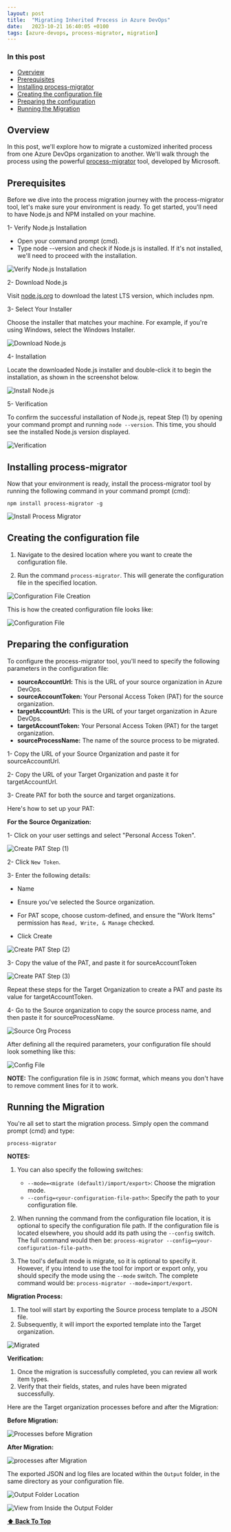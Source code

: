 ```yaml
---
layout: post
title:  "Migrating Inherited Process in Azure DevOps"
date:   2023-10-21 16:40:05 +0100
tags: [azure-devops, process-migrator, migration]
---
```


### In this post
- [Overview](#overview)
- [Prerequisites](#prerequisites)
- [Installing process-migrator](#installing-process-migrator)
- [Creating the configuration file](#creating-the-configuration-file)
- [Preparing the configuration](#preparing-the-configuration)
- [Running the Migration](#running-the-migration)


## Overview

In this post, we'll explore how to migrate a customized inherited process from one Azure DevOps organization to another. We'll walk through the process using the powerful [process-migrator](https://github.com/microsoft/process-migrator) tool, developed by Microsoft.

## Prerequisites

Before we dive into the process migration journey with the process-migrator tool, let's make sure your environment is ready. 
To get started, you'll need to have Node.js and NPM installed on your machine.

1- Verify Node.js Installation

- Open your command prompt (cmd).
- Type node --version and check if Node.js is installed. If it's not installed, we'll need to proceed with the installation.

![Verify Node.js Installation](/assets/images/process-migration/1-node-not-found.png)

2- Download Node.js

Visit [node.js.org](https://nodejs.org/en/download) to download the latest LTS version, which includes npm.

3- Select Your Installer

Choose the installer that matches your machine. For example, if you're using Windows, select the Windows Installer.

![Download Node.js](/assets/images/process-migration/2-download-node.js.png)

4- Installation

Locate the downloaded Node.js installer and double-click it to begin the installation, as shown in the screenshot below.

![Install Node.js](/assets/images/process-migration/3-install-node.js.gif)

5- Verification

To confirm the successful installation of Node.js, repeat Step (1) by opening your command prompt and running `node --version`. This time, you should see the installed Node.js version displayed.
 
![Verification](/assets/images/process-migration/4-node-installed.png)

## Installing process-migrator

Now that your environment is ready, install the process-migrator tool by running the following command in your command prompt (cmd):

`npm install process-migrator -g`

![Install Process Migrator](/assets/images/process-migration/5-install-process-migrator.png)

## Creating the configuration file

1. Navigate to the desired location where you want to create the configuration file.

2. Run the command `process-migrator`. This will generate the configuration file in the specified location.

![Configuration File Creation](/assets/images/process-migration/6-init-config.gif)

This is how the created configuration file looks like:

![Configuration File](/assets/images/process-migration/7-config-file.png)

## Preparing the configuration

To configure the process-migrator tool, you'll need to specify the following parameters in the configuration file:

- **sourceAccountUrl:** This is the URL of your source organization in Azure DevOps.
- **sourceAccountToken:** Your Personal Access Token (PAT) for the source organization.
- **targetAccountUrl:** This is the URL of your target organization in Azure DevOps.
- **targetAccountToken:** Your Personal Access Token (PAT) for the target organization.
- **sourceProcessName:** The name of the source process to be migrated.


1- Copy the URL of your Source Organization and paste it for sourceAccountUrl.

2- Copy the URL of your Target Organization and paste it for targetAccountUrl.

3- Create PAT for both the source and target organizations.

Here's how to set up your PAT:

**For the Source Organization:**

1- Click on your user settings and select "Personal Access Token".

![Create PAT Step (1)](/assets/images/process-migration/8-create-pat-1.png)

2- Click `New Token`.

3- Enter the following details:

- Name

- Ensure you've selected the Source organization.

- For PAT scope, choose custom-defined, and ensure the "Work Items" permission has `Read, Write, & Manage` checked.

- Click Create

![Create PAT Step (2)](/assets/images/process-migration/9-create-pat-2.png)

3- Copy the value of the PAT, and paste it for sourceAccountToken

![Create PAT Step (3)](/assets/images/process-migration/10-create-pat-3.png)

Repeat these steps for the Target Organization to create a PAT and paste its value for targetAccountToken.

4- Go to the Source organization to copy the source process name, and then paste it for sourceProcessName.

![Source Org Process](/assets/images/process-migration/11-source-org-process.png)

After defining all the required parameters, your configuration file should look something like this:

![Config File](/assets/images/process-migration/12-config-after-updating-values.png)

**NOTE:** The configuration file is in `JSONC` format, which means you don't have to remove comment lines for it to work. 

## Running the Migration

You're all set to start the migration process. Simply open the command prompt (cmd) and type: 

`process-migrator`

**NOTES:** 

1. You can also specify the following switches:

   - `--mode=<migrate (default)/import/export>`: Choose the migration mode.
   - `--config=<your-configuration-file-path>`: Specify the path to your configuration file.

2. When running the command from the configuration file location, it is optional to specify the configuration file path. If the configuration file is located elsewhere, you should add its path using the `--config` switch. The full command would then be: `process-migrator --config=<your-configuration-file-path>`.

3. The tool's default mode is migrate, so it is optional to specify it. However, if you intend to use the tool for import or export only, you should specify the mode using the `--mode` switch. The complete command would be: `process-migrator --mode=import/export`.


**Migration Process:**

1. The tool will start by exporting the Source process template to a JSON file.
2. Subsequently, it will import the exported template into the Target organization.

![Migrated](/assets/images/process-migration/13-process-migrated-successfully.png)

**Verification:**

1. Once the migration is successfully completed, you can review all work item types.
2. Verify that their fields, states, and rules have been migrated successfully.

Here are the Target organization processes before and after the Migration:

**Before Migration:**

![Processes before Migration](/assets/images/process-migration/14-target-processes-before-migration.png)

**After Migration:**

![processes after Migration](/assets/images/process-migration/15-target-processes-after-migration.png)

The exported JSON and log files are located within the `Output` folder, in the same directory as your configuration file.

![Output Folder Location](/assets/images/process-migration/16-output-folder.png)

![View from Inside the Output Folder](/assets/images/process-migration/17-output-from-inside.png)

**[⬆ Back To Top](#in-this-post)**
